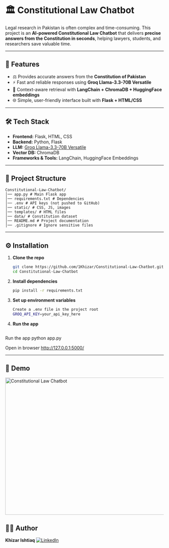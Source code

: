# 🏛️ Constitutional Law Chatbot  

Legal research in Pakistan is often complex and time-consuming. This project is an **AI-powered Constitutional Law Chatbot** that delivers **precise answers from the Constitution in seconds**, helping lawyers, students, and researchers save valuable time.  

---

## 🚀 Features  
- ⚖️ Provides accurate answers from the **Constitution of Pakistan**  
- ⚡ Fast and reliable responses using **Groq Llama-3.3-70B Versatile**  
- 🔎 Context-aware retrieval with **LangChain + ChromaDB + HuggingFace embeddings**  
- 🌐 Simple, user-friendly interface built with **Flask + HTML/CSS**  

---

## 🛠️ Tech Stack  

- **Frontend:** Flask, HTML, CSS  
- **Backend:** Python, Flask  
- **LLM:** [Groq Llama-3.3-70B Versatile](https://groq.com)  
- **Vector DB:** ChromaDB  
- **Frameworks & Tools:** LangChain, HuggingFace Embeddings  

---

## 📂 Project Structure  
```
Constitutional-Law-Chatbot/
│── app.py # Main Flask app
│── requirements.txt # Dependencies
│── .env # API keys (not pushed to GitHub)
│── static/ # CSS, JS, images
│── templates/ # HTML files
│── data/ # Constitution dataset
│── README.md # Project documentation
│── .gitignore # Ignore sensitive files
```

---


## ⚙️ Installation  

1. **Clone the repo**  
   ```bash
   git clone https://github.com/1Khizar/Constitutional-Law-Chatbot.git
   cd Constitutional-Law-Chatbot

2. **Install dependencies**
     ```bash
   pip install -r requirements.txt

4. **Set up environment variables**
    ```bash
   Create a .env file in the project root
   GROQ_API_KEY=your_api_key_here

5. **Run the app**
    ```bash
 Run the app
python app.py

 Open in browser
http://127.0.0.1:5000/

---

## 📸 Demo  

<img width="702" height="435" alt="Constitutional Law Chatbot" src="https://github.com/user-attachments/assets/f91f12e2-48c4-4f1f-9ec6-095f492e5b5b" />


## 👨‍💻 Author
**Khizar Ishtiaq**
[![LinkedIn](https://img.shields.io/badge/LinkedIn-Profile-blue?style=flat&logo=linkedin)](https://linkedin.com/in/khizar-ishtiaq-716518315)
